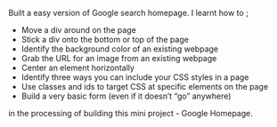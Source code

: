 Built a easy version of Google search homepage.
I learnt how to ;

   * Move a div around on the page
   * Stick a div onto the bottom or top of the page
   * Identify the background color of an existing webpage
   * Grab the URL for an image from an existing webpage
   * Center an element horizontally
   * Identify three ways you can include your CSS styles in a page
   * Use classes and ids to target CSS at specific elements on the page
   * Build a very basic form (even if it doesn’t “go” anywhere)

in the processing of building this mini project - Google Homepage.
